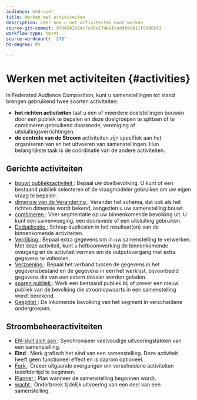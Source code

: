 ```yaml
---
audience: end-user
title: Werken met activiteiten
description: Leer hoe u met activiteiten kunt werken
source-git-commit: 9f84502684c7cd0e174b1fcad4b9c811f50965f1
workflow-type: tm+mt
source-wordcount: '278'
ht-degree: 0%

---
```



# Werken met activiteiten {#activities}

In Federated Audience Composition, kunt u samenstellingen tot stand brengen gebruikend twee soorten activiteiten:

* **het richten activiteiten** laat u één of meerdere doelstellingen bouwen door een publiek te bepalen en deze doelgroepen te splitsen of te combineren gebruikend doorsnede, vereniging of uitsluitingsverrichtingen.
* **de controle van de Stroom** activiteiten zijn specifiek aan het organiseren van en het uitvoeren van samenstellingen. Hun belangrijkste taak is de coördinatie van de andere activiteiten.

## Gerichte activiteiten

* [ bouwt publieksactiviteit ](build-audience.md): Bepaal uw doelbevolking. U kunt of een bestaand publiek selecteren of de vraagmodeler gebruiken om uw eigen vraag te bepalen.
* [ dimensie van de Verandering ](change-dimension.md): Verander het schema, dat ook als het richten dimensie wordt bekend, aangezien u uw samenstelling bouwt.
* [ combineren ](combine.md): Voer segmentatie op uw binnenkomende bevolking uit. U kunt een samenvoeging, een doorsnede of een uitsluiting gebruiken.
* [ Deduplicatie ](deduplication.md): Schrap duplicaten in het resultaat(en) van de binnenkomende activiteiten.
* [ Verrijking ](enrichment.md): Bepaal extra gegevens om in uw samenstelling te verwerken. Met deze activiteit, kunt u hefboomwerking de binnenkomende overgang en de activiteit vormen om de outputovergang met extra gegevens te voltooien.
* [ Verzoening ](reconciliation.md): Bepaal het verband tussen de gegevens in het gegevensbestand en de gegevens in een het werklijst, bijvoorbeeld gegevens die van een extern dossier worden geladen.
* [ sparen publiek ](save-audience.md): Werk een bestaand publiek bij of creeer een nieuw publiek van de bevolking die stroomopwaarts in een samenstelling wordt berekend.
* [ Gesplitst ](split.md): De inkomende bevolking van het segment in verscheidene ondergroepen.

## Stroombeheeractiviteiten

* [ EN-sluit zich aan ](and-join.md): Synchroniseer veelvoudige uitvoeringstakken van een samenstelling.
* **Eind** : Merk grafisch het eind van een samenstelling. Deze activiteit heeft geen functioneel effect en is daarom optioneel.
* [ Fork ](fork.md): Creeer uitgaande overgangen om verscheidene activiteiten tezelfdertijd te beginnen.
* [ Planner ](scheduler.md): Plan wanneer de samenstelling begonnen wordt.
* [ wacht ](wait.md): Onderbreek tijdelijk uitvoering van een deel van een samenstelling.
